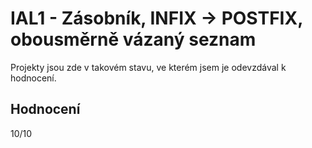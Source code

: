 # IAL1 - Zásobník, INFIX -> POSTFIX, obousměrně vázaný seznam

Projekty jsou zde v takovém stavu, ve kterém jsem je odevzdával k hodnocení.

## Hodnocení

10/10
